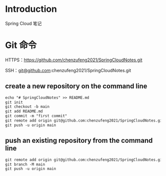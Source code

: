 # Introduction

Spring Cloud 笔记

# Git 命令

HTTPS：https://github.com/chenzufeng2021/SpringCloudNotes.git

SSH：git@github.com:chenzufeng2021/SpringCloudNotes.git

## create a new repository on the command line

```markdown
echo "# SpringCloudNotes" >> README.md
git init
git checkout -b main
git add README.md
git commit -m "first commit"
git remote add origin git@github.com:chenzufeng2021/SpringCloudNotes.git
git push -u origin main
```

## push an existing repository from the command line

```markdown
git remote add origin git@github.com:chenzufeng2021/SpringCloudNotes.git
git branch -M main
git push -u origin main
```

